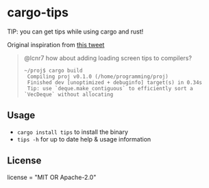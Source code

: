 # cargo-tips

TIP: you can get tips while using cargo and rust!

Original inspiration from [this tweet](https://twitter.com/lcnr7/status/1306886109461450752?s=20)

> @lcnr7
> how about adding loading screen tips to compilers?
>
> ```
> ~/proj$ cargo build
>  Compiling proj v0.1.0 (/home/programming/proj)
>  Finished dev [unoptimized + debuginfo] target(s) in 0.34s
>  Tip: use `deque.make_contiguous` to efficiently sort a `VecDeque` without allocating
> ```

## Usage

- `cargo install tips` to install the binary
- `tips -h` for up to date help & usage information

## License

license = "MIT OR Apache-2.0"
